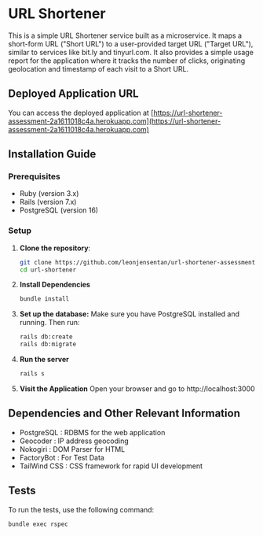 # URL Shortener

This is a simple URL Shortener service built as a microservice. It maps a short-form URL ("Short URL") to a user-provided target URL ("Target URL"), similar to services like bit.ly and tinyurl.com. It also provides a simple usage report for the application where it tracks the number of clicks, originating geolocation and timestamp of each visit to a Short URL.

## Deployed Application URL

You can access the deployed application at [https://url-shortener-assessment-2a1611018c4a.herokuapp.com](https://url-shortener-assessment-2a1611018c4a.herokuapp.com)

## Installation Guide

### Prerequisites

- Ruby (version 3.x)
- Rails (version 7.x)
- PostgreSQL (version 16)

### Setup

1. **Clone the repository**:
   ```sh
   git clone https://github.com/leonjensentan/url-shortener-assessment.git
   cd url-shortener
   ```

2. **Install Dependencies**
   ```sh
   bundle install
   ```

3. **Set up the database:**
   Make sure you have PostgreSQL installed and running. Then run:
   ```sh
   rails db:create
   rails db:migrate
   ```

4. **Run the server**
   ```sh
   rails s
   ```

5. **Visit the Application**
   Open your browser and go to http://localhost:3000

## Dependencies and Other Relevant Information
<ul>
<li>PostgreSQL : RDBMS for the web application</li>
<li>Geocoder : IP address geocoding</li>
<li>Nokogiri : DOM Parser for HTML</li>
<li>FactoryBot : For Test Data</li>
<li>TailWind CSS : CSS framework for rapid UI development</li>
</ul>

## Tests
To run the tests, use the following command:
   ```sh
   bundle exec rspec
   ```
